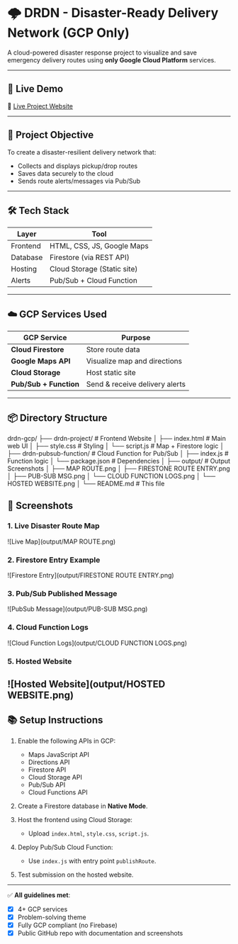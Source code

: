 # 🌩️ DRDN - Disaster-Ready Delivery Network (GCP Only)

A cloud-powered disaster response project to visualize and save emergency delivery routes using **only Google Cloud Platform** services.

---

## 🚀 Live Demo

🔗 [Live Project Website](https://storage.googleapis.com/drdn-static-site/index.html)

---

## 🧠 Project Objective

To create a disaster-resilient delivery network that:
- Collects and displays pickup/drop routes
- Saves data securely to the cloud
- Sends route alerts/messages via Pub/Sub

---

## 🛠 Tech Stack

| Layer        | Tool                       |
|--------------|----------------------------|
| Frontend     | HTML, CSS, JS, Google Maps |
| Database     | Firestore (via REST API)   |
| Hosting      | Cloud Storage (Static site)|
| Alerts       | Pub/Sub + Cloud Function   |

---

## ☁️ GCP Services Used

| GCP Service            | Purpose                               |
|------------------------|----------------------------------------|
| **Cloud Firestore**    | Store route data                       |
| **Google Maps API**    | Visualize map and directions           |
| **Cloud Storage**      | Host static site                       |
| **Pub/Sub + Function** | Send & receive delivery alerts         |

---

## 📦 Directory Structure

drdn-gcp/
├── drdn-project/ # Frontend Website
│ ├── index.html # Main web UI
│ ├── style.css # Styling
│ └── script.js # Map + Firestore logic
│
├── drdn-pubsub-function/ # Cloud Function for Pub/Sub
│ ├── index.js # Function logic
│ └── package.json # Dependencies
│
├── output/ # Output Screenshots
│ ├── MAP ROUTE.png
│ ├── FIRESTONE ROUTE ENTRY.png
│ ├── PUB-SUB MSG.png
│ └── CLOUD FUNCTION LOGS.png
│ └── HOSTED WEBSITE.png 
│
└── README.md # This file

## 📸 Screenshots

### 1. Live Disaster Route Map
![Live Map](output/MAP ROUTE.png)

### 2. Firestore Entry Example
![Firestore Entry](output/FIRESTONE ROUTE ENTRY.png)

### 3. Pub/Sub Published Message
![PubSub Message](output/PUB-SUB MSG.png)

### 4. Cloud Function Logs
![Cloud Function Logs](output/CLOUD FUNCTION LOGS.png)

### 5. Hosted Website
![Hosted Website](output/HOSTED WEBSITE.png)
---

## 📚 Setup Instructions

1. Enable the following APIs in GCP:
   - Maps JavaScript API
   - Directions API
   - Firestore API
   - Cloud Storage API
   - Pub/Sub API
   - Cloud Functions API

2. Create a Firestore database in **Native Mode**.

3. Host the frontend using Cloud Storage:
   - Upload `index.html`, `style.css`, `script.js`.

4. Deploy Pub/Sub Cloud Function:
   - Use `index.js` with entry point `publishRoute`.

5. Test submission on the hosted website.

---

✅ **All guidelines met**:
- [x] 4+ GCP services
- [x] Problem-solving theme
- [x] Fully GCP compliant (no Firebase)
- [x] Public GitHub repo with documentation and screenshots
